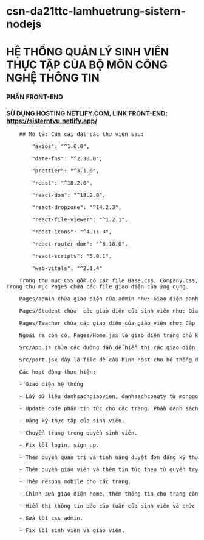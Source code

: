 # csn-da21ttc-lamhuetrung-sistern-nodejs
# HỆ THỐNG QUẢN LÝ SINH VIÊN THỰC TẬP CỦA BỘ MÔN CÔNG NGHỆ THÔNG TIN <br>
### PHẦN FRONT-END
### SỬ DỤNG HOSTING NETLIFY.COM, LINK FRONT-END: https://sisterntvu.netlify.app/
  <pre>
    ## Mô tả: Cần cài đặt các thư viên sau: <br>
        "axios": "^1.6.0",<br>
        "date-fns": "^2.30.0",<br>
        "prettier": "^3.1.0",<br>
        "react": "^18.2.0",<br>
        "react-dom": "^18.2.0",<br>
        "react-dropzone": "^14.2.3",<br>
        "react-file-viewer": "^1.2.1",<br>
        "react-icons": "^4.11.0",<br>
        "react-router-dom": "^6.18.0",<br>
        "react-scripts": "5.0.1",<br>
        "web-vitals": "^2.1.4"<br>
    Trong thư mục CSS gồm có các file Base.css, Company.css, Login.css,  Responsive.css, Student.css, Teacher.css, Admin.css được sự dụng để định dạng và trang trí nội dung của giao diện ứng dụng.
Trong thu mục Pages chứa các file giao diện của ứng dụng.<br>
    Pages/admin chứa giao diện của admin như: Giao diện danh sách công ty (Congty.jsx), giao diện đợt thực tập (dotthuctap.jsx), giao diện giáo viên (giaovien.jsx), giao diện quản lý đợt thực tập (quanlydotthuctap.jsx), giao diện quản lý thực tập (quanlythuctap.jsx), giao diện danh sách sinh viên (sinhvien.jsx), giao diện thêm công ty (themcongty.jsx), giao diện thêm dữ liệu đợt thực tập (themdulieudotthuctap.jsx), giao diện chi tiết đơn đăng ký (thongtindangky.jsx), giao diện tin tức (tintuc.jsx).<br>
    Pages/Student chứa  các giao diện của sinh viên như: Giao diện đơn đăng ký (dondangky.jsx), giao diện thực tập (thuctap.jsx), giao diện tin tức (tintuc.jsx).<br>
    Pages/Teacher chứa các giao diện của giáo viên như: Cập nhật thông tin (dangkythongtin.jsx), theo dõi thực tập (quanlythuctap.jsx), giao diện danh sách sinh viên (sinhvien.jsx), giao diện chi tiết đơn đăng ký (thongtindangky.jsx), giao diện xem báo cáo (xembaocao.jsx), giao diện tin tức (tintuc.jsx).<br>
    Ngoài ra còn có, Pages/Home.jsx là giao diện trang chủ khi sử dụng ứng dụng, Pages/Login.jsx là giao diện đăng nhập/đăng ký của ứng dụng và Pages/xulylogin.jsx là giao diện xử lý quá trình đăng nhập. <br>
    Src/App.js chứa các đường dẫn để hiển thị các giao diện trong Pages.<br>
    Src/port.jsx đây là file để cấu hình host cho hệ thống để kết nối với back-end.<br>
    Các hoạt động thực hiện: <br>
    - Giao diện hệ thống <br>
    - Lấy dữ liệu danhsachgiaovien, danhsachcongty từ monggoDB bằng axios. <br>
    - Update code phần tin tức cho các trang. Phần danh sách cán bộ hướng dẫn, danh sách công ty cho sinh viên <br>
    - Đăng ký thực tập của sinh viên.<br>
    - Chuyển trang trong quyền sinh viên.<br>
    - Fix lỗi login, sign up.<br>
    - Thêm quyền quản trị và tính năng duyệt đơn đăng ký thực tập.<br>
    - Thêm quyền giáo viên và thêm tin tức theo từ quyền try cập. <br>
    - Thêm respon mobile cho các trang.<br>
    - Chỉnh sửa giao diện home, thêm thông tin cho trang công ty - thực tập - sinh viên, chỉnh sửa logic đăng ký thực tập với công ty, chức năng thêm file báo cáo của sinh viên.<br>
    - Hiển thị thông tin báo cáo tuần của sinh viên và chức năng tải file báo cáo về máy.<br>
    - Sửa lỗi css admin.<br>
    - Fix lỗi sinh viên và giáo viên.<br>

    
    


